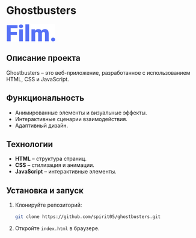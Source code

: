 # Ghostbusters

![Ghostbusters Logo](img/logo.png)  

## Описание проекта
Ghostbusters – это веб-приложение, разработанное с использованием HTML, CSS и JavaScript.

## Функциональность
- Анимированные элементы и визуальные эффекты.
- Интерактивные сценарии взаимодействия.
- Адаптивный дизайн.

## Технологии
- **HTML** – структура страниц.
- **CSS** – стилизация и анимации.
- **JavaScript** – интерактивные элементы.

## Установка и запуск
1. Клонируйте репозиторий:
   ```sh
   git clone https://github.com/spirit05/ghostbusters.git
   ```
2. Откройте `index.html` в браузере.

